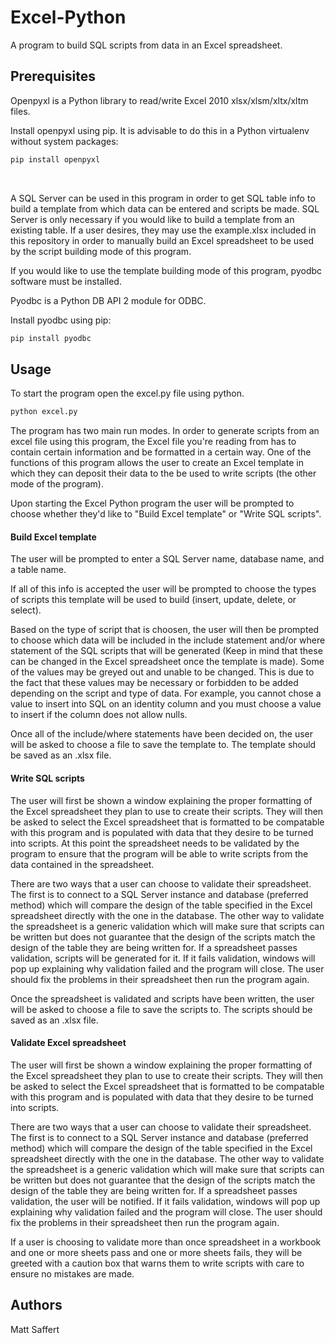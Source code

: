 # Excel-Python
A program to build SQL scripts from data in an Excel spreadsheet.

## Prerequisites

Openpyxl is a Python library to read/write Excel 2010 xlsx/xlsm/xltx/xltm files.

Install openpyxl using pip. It is advisable to do this in a Python virtualenv without system packages:

```bash
pip install openpyxl
```
<br/>

A SQL Server can be used in this program in order to get SQL table info to build a template from which data can be entered and scripts be made. SQL Server is only necessary if you would like to build a template from an existing table. If a user desires, they may use the example.xlsx included in this repository in order to manually build an Excel spreadsheet to be used by the script building mode of this program.

If you would like to use the template building mode of this program, pyodbc software must be installed.

Pyodbc is a Python DB API 2 module for ODBC. 

Install pyodbc using pip:

```bash
pip install pyodbc
```

## Usage

To start the program open the excel.py file using python.

```bash
python excel.py
```

The program has two main run modes. In order to generate scripts from an excel file using this program, the Excel file you're reading from has to contain certain information and be formatted in a certain way. One of the functions of this program allows the user to create an Excel template in which they can deposit their data to the be used to write scripts (the other mode of the program). 

Upon starting the Excel Python program the user will be prompted to choose whether they'd like to "Build Excel template" or "Write SQL scripts". 

#### Build Excel template

The user will be prompted to enter a SQL Server name, database name, and a table name. 

If all of this info is accepted the user will be prompted to choose the types of scripts this template will be used to build (insert, update, delete, or select). 

Based on the type of script that is choosen, the user will then be prompted to choose which data will be included in the include statement and/or where statement of the SQL scripts that will be generated (Keep in mind that these can be changed in the Excel spreadsheet once the template is made). Some of the values may be greyed out and unable to be changed. This is due to the fact that these values may be necessary or forbidden to be added depending on the script and type of data. For example, you cannot chose a value to insert into SQL on an identity column and you must choose a value to insert if the column does not allow nulls.

Once all of the include/where statements have been decided on, the user will be asked to choose a file to save the template to. The template should be saved as an .xlsx file. 

#### Write SQL scripts

The user will first be shown a window explaining the proper formatting of the Excel spreadsheet they plan to use to create their scripts. They will then be asked to select the Excel spreadsheet that is formatted to be compatable with this program and is populated with data that they desire to be turned into scripts. At this point the spreadsheet needs to be validated by the program to ensure that the program will be able to write scripts from the data contained in the spreadsheet. 

There are two ways that a user can choose to validate their spreadsheet. The first is to connect to a SQL Server instance and database (preferred method) which will compare the design of the table specified in the Excel spreadsheet directly with the one in the database. The other way to validate the spreadsheet is a generic validation which will make sure that scripts can be written but does not guarantee that the design of the scripts match the design of the table they are being written for. If a spreadsheet passes validation, scripts will be generated for it. If it fails validation, windows will pop up explaining why validation failed and the program will close. The user should fix the problems in their spreadsheet then run the program again.

Once the spreadsheet is validated and scripts have been written, the user will be asked to choose a file to save the scripts to. The scripts should be saved as an .xlsx file. 

#### Validate Excel spreadsheet

The user will first be shown a window explaining the proper formatting of the Excel spreadsheet they plan to use to create their scripts. They will then be asked to select the Excel spreadsheet that is formatted to be compatable with this program and is populated with data that they desire to be turned into scripts.

There are two ways that a user can choose to validate their spreadsheet. The first is to connect to a SQL Server instance and database (preferred method) which will compare the design of the table specified in the Excel spreadsheet directly with the one in the database. The other way to validate the spreadsheet is a generic validation which will make sure that scripts can be written but does not guarantee that the design of the scripts match the design of the table they are being written for. If a spreadsheet passes validation, the user will be notified. If it fails validation, windows will pop up explaining why validation failed and the program will close. The user should fix the problems in their spreadsheet then run the program again.

If a user is choosing to validate more than once spreadsheet in a workbook and one or more sheets pass and one or more sheets fails, they will be greeted with a caution box that warns them to write scripts with care to ensure no mistakes are made.

## Authors
Matt Saffert
